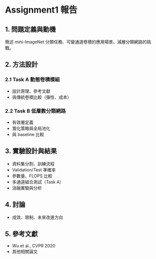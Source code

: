 # Assignment1 報告

## 1. 問題定義與動機
簡述 mini-ImageNet 分類任務、可變通道卷積的應用場景、減層分類網路的挑戰。

## 2. 方法設計
### 2.1 Task A 動態卷積模組
- 設計原理、參考文獻
- 與傳統卷積比較（彈性、成本）

### 2.2 Task B 低層數分類網路
- 有效層定義
- 寬化策略與全局池化
- 與 baseline 比較

## 3. 實驗設計與結果
- 資料集分割、訓練流程
- Validation/Test 準確率
- 參數量、FLOPS 比較
- 多通道組合測試（Task A）
- 消融實驗與分析

## 4. 討論
- 成效、限制、未來改進方向

## 5. 參考文獻
- Wu et al., CVPR 2020
- 其他相關論文
